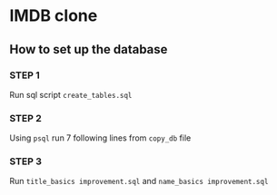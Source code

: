 # IMDB clone

## How to set up the database

### STEP 1

Run sql script ```create_tables.sql```

### STEP 2

Using ```psql``` run 7 following lines from ```copy_db``` file

### STEP 3

Run ```title_basics improvement.sql``` and ```name_basics improvement.sql```

